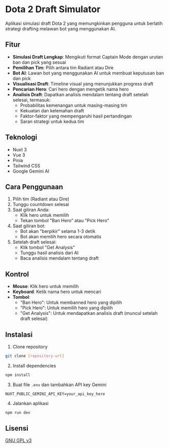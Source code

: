 # Dota 2 Draft Simulator

Aplikasi simulasi draft Dota 2 yang memungkinkan pengguna untuk berlatih strategi drafting melawan bot yang menggunakan AI.

## Fitur

- **Simulasi Draft Lengkap**: Mengikuti format Captain Mode dengan urutan ban dan pick yang sesuai
- **Pemilihan Tim**: Pilih antara tim Radiant atau Dire
- **Bot AI**: Lawan bot yang menggunakan AI untuk membuat keputusan ban dan pick
- **Visualisasi Draft**: Timeline visual yang menunjukkan progress draft
- **Pencarian Hero**: Cari hero dengan mengetik nama hero
- **Analisis Draft**: Dapatkan analisis mendalam tentang draft setelah selesai, termasuk:
  - Probabilitas kemenangan untuk masing-masing tim
  - Kekuatan dan kelemahan draft
  - Faktor-faktor yang mempengaruhi hasil pertandingan
  - Saran strategi untuk kedua tim

## Teknologi

- Nuxt 3
- Vue 3
- Pinia
- Tailwind CSS
- Google Gemini AI

## Cara Penggunaan

1. Pilih tim (Radiant atau Dire)
2. Tunggu countdown selesai
3. Saat giliran Anda:
   - Klik hero untuk memilih
   - Tekan tombol "Ban Hero" atau "Pick Hero"
4. Saat giliran bot:
   - Bot akan "berpikir" selama 1-3 detik
   - Bot akan memilih hero secara otomatis
5. Setelah draft selesai:
   - Klik tombol "Get Analysis"
   - Tunggu hasil analisis dari AI
   - Baca analisis mendalam tentang draft

## Kontrol

- **Mouse**: Klik hero untuk memilih
- **Keyboard**: Ketik nama hero untuk mencari
- **Tombol**: 
  - "Ban Hero": Untuk membanned hero yang dipilih
  - "Pick Hero": Untuk memilih hero yang dipilih
  - "Get Analysis": Untuk mendapatkan analisis draft (muncul setelah draft selesai)

## Instalasi

1. Clone repository
```bash
git clone [repository-url]
```

2. Install dependencies
```bash
npm install
```

3. Buat file `.env` dan tambahkan API key Gemini
```
NUXT_PUBLIC_GEMINI_API_KEY=your_api_key_here
```

4. Jalankan aplikasi
```bash
npm run dev
```

## Lisensi

[GNU GPL v3](https://choosealicense.com/licenses/gpl-3.0/)
